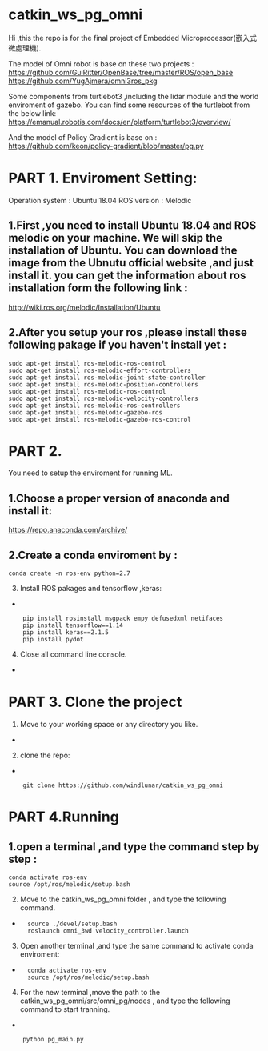 # catkin_ws_pg_omni
Hi ,this the repo is for the final project of Embedded Microprocessor(嵌入式微處理機).

The model of Omni robot is base on these two projects :
https://github.com/GuiRitter/OpenBase/tree/master/ROS/open_base
https://github.com/YugAjmera/omni3ros_pkg


Some components from turtlebot3 ,including the lidar module and the world enviroment of gazebo. You can find some resources of the turtlebot from the below link:
https://emanual.robotis.com/docs/en/platform/turtlebot3/overview/


And the model of Policy Gradient is base on :
https://github.com/keon/policy-gradient/blob/master/pg.py



PART 1. Enviroment Setting:
=

Operation system : Ubuntu 18.04
ROS version : Melodic


1.First ,you need to install Ubuntu 18.04 and ROS melodic on your machine.
We will skip the installation of Ubuntu. You can download the image from the Ubnutu official website ,and just install it.
you can get the information about ros installation form the following link :
-

http://wiki.ros.org/melodic/Installation/Ubuntu

2.After you setup your ros ,please install these following pakage if you haven't install yet :
-
    sudo apt-get install ros-melodic-ros-control
    sudo apt-get install ros-melodic-effort-controllers
    sudo apt-get install ros-melodic-joint-state-controller
    sudo apt-get install ros-melodic-position-controllers
    sudo apt-get install ros-melodic-ros-control
    sudo apt-get install ros-melodic-velocity-controllers 
    sudo apt-get install ros-melodic-ros-controllers 
    sudo apt-get install ros-melodic-gazebo-ros 
    sudo apt-get install ros-melodic-gazebo-ros-control



PART 2.
=

You need to setup the enviroment for running ML.

1.Choose a proper version of anaconda and install it:
-

https://repo.anaconda.com/archive/

2.Create a conda enviroment by :
-
    conda create -n ros-env python=2.7

3. Install ROS pakages and tensorflow ,keras:
-

        pip install rosinstall msgpack empy defusedxml netifaces
        pip install tensorflow==1.14
        pip install keras==2.1.5
        pip install pydot

4. Close all command line console.
-


PART 3. Clone the project
=

1. Move to your working space or any directory you like.
-
2. clone the repo:
-

        git clone https://github.com/windlunar/catkin_ws_pg_omni



PART 4.Running
=

1.open a terminal ,and type the command step by step :
-
    conda activate ros-env
    source /opt/ros/melodic/setup.bash

2. Move to the catkin_ws_pg_omni folder , and type the following command.
-
        source ./devel/setup.bash
        roslaunch omni_3wd velocity_controller.launch

3. Open another terminal ,and type the same command to activate conda enviroment:
-
        conda activate ros-env
        source /opt/ros/melodic/setup.bash

4. For the new terminal ,move the path to the catkin_ws_pg_omni/src/omni_pg/nodes , and type the following command to start tranning.
-

        python pg_main.py
